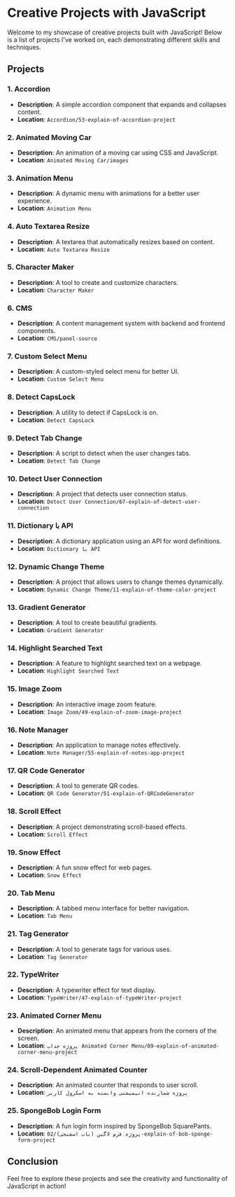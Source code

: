 # Creative Projects with JavaScript

Welcome to my showcase of creative projects built with JavaScript! Below is a list of projects I've worked on, each demonstrating different skills and techniques.

## Projects

### 1. Accordion
- **Description**: A simple accordion component that expands and collapses content.
- **Location**: `Accordion/53-explain-of-accordion-project`

### 2. Animated Moving Car
- **Description**: An animation of a moving car using CSS and JavaScript.
- **Location**: `Animated Moving Car/images`

### 3. Animation Menu
- **Description**: A dynamic menu with animations for a better user experience.
- **Location**: `Animation Menu`

### 4. Auto Textarea Resize
- **Description**: A textarea that automatically resizes based on content.
- **Location**: `Auto Textarea Resize`

### 5. Character Maker
- **Description**: A tool to create and customize characters.
- **Location**: `Character Maker`

### 6. CMS
- **Description**: A content management system with backend and frontend components.
- **Location**: `CMS/panel-source`

### 7. Custom Select Menu
- **Description**: A custom-styled select menu for better UI.
- **Location**: `Custom Select Menu`

### 8. Detect CapsLock
- **Description**: A utility to detect if CapsLock is on.
- **Location**: `Detect CapsLock`

### 9. Detect Tab Change
- **Description**: A script to detect when the user changes tabs.
- **Location**: `Detect Tab Change`

### 10. Detect User Connection
- **Description**: A project that detects user connection status.
- **Location**: `Detect User Connection/67-explain-of-detect-user-connection`

### 11. Dictionary با API
- **Description**: A dictionary application using an API for word definitions.
- **Location**: `Dictionary با API`

### 12. Dynamic Change Theme
- **Description**: A project that allows users to change themes dynamically.
- **Location**: `Dynamic Change Theme/11-explain-of-theme-color-project`

### 13. Gradient Generator
- **Description**: A tool to create beautiful gradients.
- **Location**: `Gradient Generator`

### 14. Highlight Searched Text
- **Description**: A feature to highlight searched text on a webpage.
- **Location**: `Highlight Searched Text`

### 15. Image Zoom
- **Description**: An interactive image zoom feature.
- **Location**: `Image Zoom/49-explain-of-zoom-image-project`

### 16. Note Manager
- **Description**: An application to manage notes effectively.
- **Location**: `Note Manager/55-explain-of-notes-app-project`

### 17. QR Code Generator
- **Description**: A tool to generate QR codes.
- **Location**: `QR Code Generator/51-explain-of-QRCodeGenerator`

### 18. Scroll Effect
- **Description**: A project demonstrating scroll-based effects.
- **Location**: `Scroll Effect`

### 19. Snow Effect
- **Description**: A fun snow effect for web pages.
- **Location**: `Snow Effect`

### 20. Tab Menu
- **Description**: A tabbed menu interface for better navigation.
- **Location**: `Tab Menu`

### 21. Tag Generator
- **Description**: A tool to generate tags for various uses.
- **Location**: `Tag Generator`

### 22. TypeWriter
- **Description**: A typewriter effect for text display.
- **Location**: `TypeWriter/47-explain-of-typeWriter-project`

### 23. Animated Corner Menu
- **Description**: An animated menu that appears from the corners of the screen.
- **Location**: `پروژه جذاب Animated Corner Menu/09-explain-of-animated-corner-menu-project`

### 24. Scroll-Dependent Animated Counter
- **Description**: An animated counter that responds to user scroll.
- **Location**: `پروژه شمارنده انیمیشنی وابسته به اسکرول کاربر`

### 25. SpongeBob Login Form
- **Description**: A fun login form inspired by SpongeBob SquarePants.
- **Location**: `پروژه فرم لاگین (باب اسفنجی)/02-explain-of-bob-sponge-form-project`

## Conclusion

Feel free to explore these projects and see the creativity and functionality of JavaScript in action!